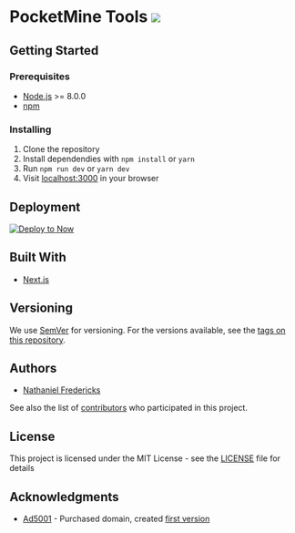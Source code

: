 # PocketMine Tools ![](https://img.shields.io/website-up-down-green-red/https/pmt.mcpe.fun.svg?style=flat)
## Getting Started
### Prerequisites
* [Node.js](https://nodejs.org/en/) >= 8.0.0
* [npm](https://www.npmjs.com/)

### Installing
1. Clone the repository
2. Install dependendies with `npm install` or `yarn`
3. Run `npm run dev` or `yarn dev`
4. Visit [localhost:3000](http://localhost:3000) in your browser

## Deployment
[![Deploy to Now](https://deploy.now.sh/static/button.svg)](https://deploy.now.sh/?repo=https://github.com/pocketmine-tools/pocketmine-tools)

## Built With

* [Next.js](https://nextjs.org/)

## Versioning

We use [SemVer](http://semver.org/) for versioning. For the versions available, see the [tags on this repository](https://github.com/your/project/tags). 

## Authors
- [Nathaniel Fredericks](https://github.com/nathfreder)

See also the list of [contributors](https://github.com/your/project/contributors) who participated in this project.

## License

This project is licensed under the MIT License - see the [LICENSE](LICENSE) file for details

## Acknowledgments

* [Ad5001](https://en.ad5001.eu/) - Purchased domain, created [first version](https://github.com/pmt-mcpe-fun/website)


